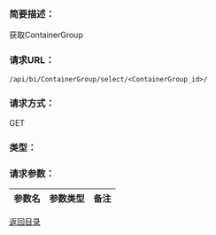 ### **简要描述：**

获取ContainerGroup

### **请求URL：**

`/api/bi/ContainerGroup/select/<ContainerGroup_id>/`

### **请求方式：**

GET

### **类型：**

### **请求参数：**

|参数名|参数类型|备注|
|:--|:--|:--|

[返回目录](../base.md)